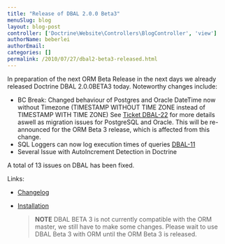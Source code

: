 ```yaml
---
title: "Release of DBAL 2.0.0 Beta3"
menuSlug: blog
layout: blog-post
controller: ['Doctrine\Website\Controllers\BlogController', 'view']
authorName: beberlei
authorEmail:
categories: []
permalink: /2010/07/27/dbal2-beta3-released.html
---
```

In preparation of the next ORM Beta Release in the next days we already
released Doctrine DBAL 2.0.0BETA3 today. Noteworthy changes include:

-   BC Break: Changed behaviour of Postgres and Oracle DateTime now
    without Timezone (TIMESTAMP WITHOUT TIME ZONE instead of TIMESTAMP
    WITH TIME ZONE) See [Ticket
    DBAL-22](http://www.doctrine-project.org/jira/browse/DBAL-22) for
    more details aswell as migration issues for PostgreSQL and Oracle.
    This will be re-announced for the ORM Beta 3 release, which is
    affected from this change.
-   SQL Loggers can now log execution times of queries
    [DBAL-11](http://www.doctrine-project.org/jira/browse/DBAL-11)
-   Several Issue with AutoIncrement Detection in Doctrine

A total of 13 issues on DBAL has been fixed.

Links:

-   [Changelog](http://www.doctrine-project.org/jira/browse/DBAL/fixforversion/10066)
-   [Installation](http://www.doctrine-project.org/projects/dbal/2.0/download/2.0.0BETA3)

    > **NOTE** DBAL BETA 3 is not currently compatible with the ORM
    > master, we still have to make some changes. Please wait to use
    > DBAL Beta 3 with ORM until the ORM Beta 3 is released.


